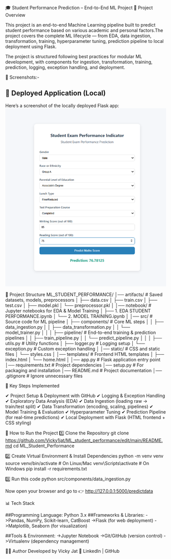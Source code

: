 🎓 Student Performance Prediction – End-to-End ML Project
   📌 Project Overview

  This project is an end-to-end Machine Learning pipeline built to predict student performance based on 
  various academic and personal factors.The project covers the complete ML lifecycle — from EDA, 
  data ingestion, transformation, training, hyperparameter tuning, prediction pipeline to local 
  deployment using Flask.
  
  The project is structured following best practices for modular ML development, with components for 
  ingestion, transformation, training, prediction, logging, exception handling, and deployment.

📸 Screenshots:-
  ## 🚀 Deployed Application (Local)
   Here’s a screenshot of the locally deployed Flask app:
   ![Deployed App](./deployedimage.png)    

📂 Project Structure
            ML_STUDENT_PERFORMANCE/
      │── artifacts/               # Saved datasets, models, preprocessors
      │   ├── data.csv
      │   ├── train.csv
      │   ├── test.csv
      │   ├── model.pkl
      │   └── preprocessor.pkl
      │
      │── notebook/                # Jupyter notebooks for EDA & Model Training
      │   ├── 1. EDA STUDENT PERFORMANCE.ipynb
      │   └── 2. MODEL TRAINING.ipynb
      │
      │── src/                     # Source code for ML pipeline
      │   ├── components/          # Core ML steps
      │   │   ├── data_ingestion.py
      │   │   ├── data_transformation.py
      │   │   └── model_trainer.py
      │   │
      │   ├── pipeline/            # End-to-end training & prediction pipelines
      │   │   ├── train_pipeline.py
      │   │   └── predict_pipeline.py
      │   │
      │   ├── utils.py             # Utility functions
      │   ├── logger.py            # Logging setup
      │   └── exception.py         # Custom exception handling
      │
      │── static/                  # CSS and static files
      │   └── styles.css
      │
      │── templates/               # Frontend HTML templates
      │   ├── index.html
      │   └── home.html
      │
      │── app.py                   # Flask application entry point
      │── requirements.txt         # Project dependencies
      │── setup.py                 # For packaging and installation
      │── README.md                # Project documentation
      │── .gitignore               # Ignore unnecessary files


🔑 Key Steps Implemented

   ✔ Project Setup & Deployment with GitHub
   ✔ Logging & Exception Handling
   ✔ Exploratory Data Analysis (EDA)
   ✔ Data Ingestion (loading raw → train/test split)
   ✔ Data Transformation (encoding, scaling, pipelines)
   ✔ Model Training & Evaluation
   ✔ Hyperparameter Tuning
   ✔ Prediction Pipeline (for real-time predictions)
   ✔ Local Deployment with Flask (HTML frontend + CSS styling)

🚀 How to Run the Project
  1️⃣ Clone the Repository
     git clone https://github.com/Vicky1jat/ML_student_performance/edit/main/README.md
     cd ML_Student_Performance

  2️⃣ Create Virtual Environment & Install Dependencies
      python -m venv venv
      source venv/bin/activate      # On Linux/Mac
      venv\Scripts\activate         # On Windows
      pip install -r requirements.txt

  3️⃣ Run this code
      python src/components/data_ingestion.py

 Now open your browser and go to 👉 http://127.0.0.1:5000/predictdata

📊 Tech Stack

  ##Programming Language: Python 3.x
  ##Frameworks & Libraries:
     ->Pandas, NumPy, Scikit-learn, CatBoost
     ->Flask (for web deployment)
     ->Matplotlib, Seaborn (for visualization)

  ##Tools & Environment:
     ->Jupyter Notebook
     ->Git/GitHub (version control)
     ->Virtualenv (dependency management)

  
  👨‍💻 Author
   Developed by Vicky Jat
   🔗 LinkedIn | GitHub

